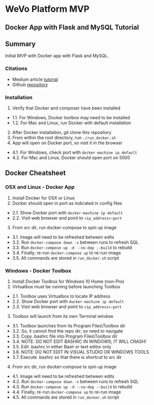 # WeVo Platform MVP

## Docker App with Flask and MySQL Tutorial

## Summary

Initial MVP with Docker app with Flask and MySQL.

### Citations

* Medium article [tutorial](https://medium.com/@shamir.stav_83310/dockerizing-a-flask-mysql-app-with-docker-compose-c4f51d20b40d)
* Github [repository](https://github.com/stavshamir/docker-tutorial)

### Installation

1. Verify that Docker and composer have been installed
* 1.1. For Windows, Docker toolbox may need to be installed
* 1.2. For Mac and Linux, run Docker with default installation
2. After Docker installation, git clone this repository
3. From within the root directory, run `./run_docker.sh`
4. App will open on Docker port, so visit it in the browser
* 4.1. For Windows, check port with `docker-machine ip default`
* 4.2. For Mac and Linux, Docker should open port on 5000

## Docker Cheatsheet

### OSX and Linux - Docker App

1. Install Docker for OSX or Linux
2. Docker should open in port as indicated in config files
* 2.1. Show Docker port with `docker-machine ip default`
* 2.2. Visit web browser and point to `<ip_address>:port`
3. From src dir, run docker-compose to spin up image
* 3.1. Image will need to be refreshed between edits
* 3.2. Run `docker-compose down -v` between runs to refresh SQL
* 3.3. Run `docker-compose up -d --no-dep --build` to rebuild
* 3.4. Finally, re-run `docker-compose up` to re-run image
* 3.5. All commands are stored in `run_docker.sh` script

### Windows - Docker Toolbox

1. Install Docker Toolbox for Windows 10 Home (non-Pro)
2. Virtualbox must be running before launching Toolbox
* 2.1. Toolbox uses Virtualbox to locate IP address
* 2.2. Show Docker port with `docker-machine ip default`
* 2.3. Visit web browser and point to `<ip_address>:port`
3. Toolbox will launch from its own Terminal window
* 3.1. Toolbox launches from its Program Files\Toolbox dir
* 3.2. So, it cannot find the repo dir; so need to navigate
* 3.3. Copy .bashrc file into Program Files\Toolbox dir
* 3.4. NOTE: DO NOT EDIT BASHRC IN WINDOWS; IT WILL CRASH!
* 3.5. Edit .bashrc in either Bash or text editor only
* 3.6. NOTE: DO NOT EDIT IN VISUAL STUDIO OR WINDOWS TOOLS
* 3.7. Execute .bashrc so that there is shortcut to src dir
4. From src dir, run docker-compose to spin up image
* 4.1. Image will need to be refreshed between edits
* 4.2. Run `docker-compose down -v` between runs to refresh SQL
* 4.3. Run `docker-compose up -d --no-dep --build` to rebuild
* 4.4. Finally, re-run `docker-compose up` to re-run image
* 4.5. All commands are stored in `run_docker.sh` script
